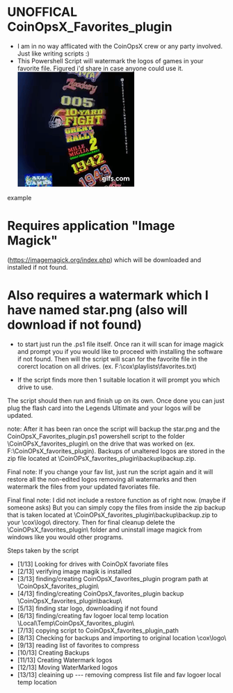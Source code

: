 # UNOFFICAL CoinOpsX_Favorites_plugin
  - I am in no way afflicated with the CoinOpsX crew or any party involved. Just like writing scripts :)
  - This Powershell Script will watermark the logos of games in your favorite file. Figured i'd share in case anyone could use it.
  ![alt text](https://github.com/chippon/CoinOpsX_Favorites_plugin/raw/main/example.gif?raw=true)
  
  example
# Requires application "Image Magick" 
  (https://imagemagick.org/index.php) which will be downloaded and installed if not found.
# Also requires a watermark which I have named star.png (also will download if not found)
  - to start just run the .ps1 file itself.
  Once ran it will scan for image magick and prompt you if you would like to proceed with installing the software if not found. Then will the script will scan for the favorite file in the corerct location on all drives. (ex. F:\cox\playlists\favorites.txt) 
  
  - If the script finds more then 1 suitable location it will prompt you which drive to use.

  The script should then run and finish up on its own. Once done you can just plug the flash card into the Legends Ultimate and your logos will be updated.
  
  note: After it has been ran once the script will backup the star.png and the CoinOpsX_Favorites_plugin.ps1 powershell script to the folder \CoinOPsX_favorites_plugin\ on the drive that was worked on (ex. F:\CoinOPsX_favorites_plugin). Backups of unaltered logos are stored in the zip file located at \CoinOPsX_favorites_plugin\backup\backup.zip.
  
  Final note: If you change your fav list, just run the script again and it will restore all the non-edited logos removing all watermarks and then watermark the files from your updated favoriates file. 

  Final final note: I did not include a restore function as of right now. (maybe if someone asks) But you can simply copy the files from inside the zip backup that is taken located at \CoinOPsX_favorites_plugin\backup\backup.zip to your \cox\logo\ directory. Then for final cleanup delete the \CoinOPsX_favorites_plugin\ folder and uninstall image magick from windows like you would other programs.

  

Steps taken by the script
- [1/13] Looking for drives with CoinOpX favoriate files
- [2/13] verifying image magik is installed
- [3/13] finding/creating CoinOpsX_favorites_plugin program path at \CoinOpsX_favorites_plugin\
- [4/13] finding/creating CoinOpsX_favorites_plugin backup \CoinOpsX_favorites_plugin\backup\
- [5/13] finding star logo, downloading if not found
- [6/13] finding/creating fav logoer local temp location \Local\Temp\CoinOpsX_favorites_plugin\
- [7/13] copying script to CoinOpsX_favorites_plugin_path
- [8/13] Checking for backups and importing to original location \cox\logo\
- [9/13] reading list of favorites to compress
- [10/13] Creating Backups
- [11/13] Creating Watermark logos
- [12/13] Moving WaterMarked logos
- [13/13] cleaining up --- removing compress list file and fav logoer local temp location
